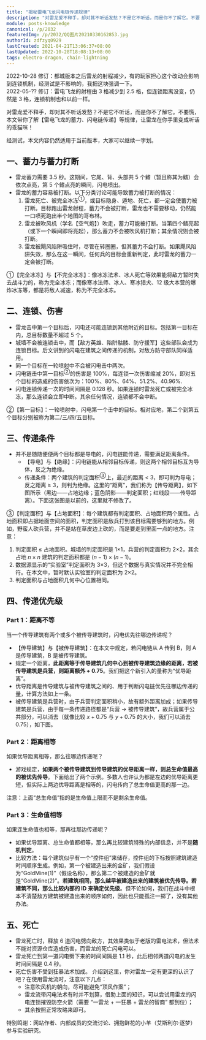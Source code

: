 ```yaml
---
title: "揭秘雷电飞龙闪电链传递规律"
description: "对雷龙爱不释手，却对其不听话发愁？不是它不听话，而是你不了解它。不要慌，本文带你了解【雷电飞龙的蓄力、闪电链传递】等规律，让雷龙在你手里变成听话的乖猫咪！注意：2022 年 5 月更新后雷电飞龙的射程由 3 格减少到 2.5 格，但连锁距离没变，仍然是 3 格，连锁机制也和以前一样。"
module: posts-knowledge
canonical: /p/2032
featuredImg: /p/2032/QQ图片20210330162853.jpg
authorId: zdfzyq0929
lastCreated: 2021-04-21T13:06:37+08:00
lastUpdated: 2022-10-28T18:08:13+08:00
tags: electro-dragon, chain-lightning
---
```


<PostHistory>
2022-10-28 修订：都城版本之后雷龙的射程减少，有的玩家担心这个改动会影响到连锁机制，经测试是不影响的，我把这块强调一下。<br>
2022-05-?? 修订：雷电飞龙的射程由 3 格减少到 2.5 格，但连锁距离没变，仍然是 3 格，连锁机制也和以前一样。
</PostHistory>

对雷龙爱不释手，却对其不听话发愁？不是它不听话，而是你不了解它。不要慌，本文带你了解【雷电飞龙的蓄力、闪电链传递】等规律，让雷龙在你手里变成听话的乖猫咪！

经测试，本文内容仍然适用于当前版本，大家可以继续一字划。

## 一、蓄力与蓄力打断

- 雷龙蓄力需要 3.5 秒。这期间，它尾、背、头部共 5 个鳍（暂且称其为鳍）会依次点亮，第 5 个鳍点亮的瞬间，闪电喷出。
- 雷龙的蓄力容易被打断。以下分类讨论可能导致蓄力被打断的情况：
  1. 雷龙死亡、被完全冰冻<sup>①</sup>，或目标隐身、遁地、死亡，都一定会使蓄力被打断。目标跑出雷龙射程，蓄力不会被打断，雷龙也不需要移动，仍然能一口喷死跑出半个地图的哥布林。
  2. 雷龙被吹风机（学名【空气炮】）吹走，蓄力可能被打断。当第四个鳍亮起（或下一个瞬间即将亮起），那么蓄力不会被吹风机打断；其余情况则会被打断。
  3. 雷龙被飓风陷阱吸住时，尽管在转圈圈，但其蓄力不会打断。如果飓风陷阱失效，那么在这一瞬间，任何兵的目标会重新判定，此时雷龙的蓄力一定会被打断。

①【完全冰冻】与【不完全冰冻】：像冰冻法术、冰人死亡等效果能将敌方暂时失去战斗力的，称为完全冰冻；而像寒冰法师、冰人、寒冰猎犬、12 级大本营的爆炸冰冻等，都是将敌人减速，称为不完全冰冻。

## 二、连锁、伤害

- 雷龙击中第一个目标后，闪电还可能连锁到其他附近的目标。包括第一目标在内，总目标数量不超过 5 个。
- 城墙不会被连锁击中，而【敌方英雄、陷阱骷髅、防守援军】这些部队会成为连锁目标。后文讲到的闪电在建筑之间传递的机制，对敌方防守部队同样适用。
- 同一个目标在一轮喷射中不会被闪电击中两次。
- 闪电链击中第一目标<sup>②</sup>的伤害是 100%，每连锁一次伤害缩减 20%，即对五个目标的造成的伤害依次为：100%、80%、64%、51.2%、40.96%.
- 闪电连锁传递一次的时间间隔是 0.128 秒。如果连锁时雷龙死亡或被完全冰冻，那么连锁会立即中断。其余任何情况，连锁都不会中断。

②【第一目标】：一轮喷射中，闪电第一个击中的目标。相对应地，第二个到第五个目标分别被称为第二/三/四/五目标。

## 三、传递条件

- 并不是随随便便两个目标都是导电的，闪电链能传递，需要满足距离条件。
  - 【导电】与【绝缘】：闪电链能从相邻目标传递，则这两个相邻目标互为导体，反之为绝缘。
  - 传递条件：两个建筑的判定面积<sup>③</sup>上，最近的距离 < 3，即可判为导电；反之距离 ≥ 3，则判为绝缘。这里的“距离”，我们称为【传导距离】，如下图所示（黑边——占地边缘；蓝色阴影——判定面积；红线段——传导距离）。下面这张图是以前的，这里就不修改了。

<Pic src="/p/2032/7NZTHG@NP2BG53GK4UG.jpg" width="1310" height="1334" alt="" />

③【判定面积】与【占地面积】：每个建筑都有判定面积、占地面积两个属性。占地面积即占据地面空间的面积，判定面积是敌兵打到该目标需要够到的地方。例如，野蛮人砍兵营，并不是站在草皮边上砍的，而是要走到里面一点的地方。注意：

1. 判定面积 ≤ 占地面积。城墙的判定面积是 1×1，兵营的判定面积为 2×2，其余占地 $n \times n$ 建筑的判定面积都是 $(n - 1) \times (n - 1)$。
2. 数据源显示的“实验室”判定面积为 3×3，但这个数据与真实情况并不完全相符。在本文中，暂时默认实验室的判定面积为 2×2。
3. 判定面积与占地面积几何中心位置相同。

## 四、传递优先级

### Part 1：距离不等

当一个传导建筑有两个或多个被传导建筑时，闪电优先往哪边传递呢？

- 【传导建筑】与【被传导建筑】：在本文中规定，若闪电链从 A 传到 B，则 A 是传导建筑，B 是被传导建筑。
- 规定一个距离，**此距离等于传导建筑几何中心到被传导建筑边缘的距离，若被传导建筑是兵营，则距离额外 + 0.75**。我们把这个新引入的量称为“优导距离”。
- 优导距离是传导建筑与被传导建筑之间的、用于判断闪电链优先往哪边传递的量，计算方法如上一条。
- 被传导建筑是兵营时，由于兵营判定面积稍小，故有额外距离加成；如果传导建筑是兵营，由于每一条传递路径都是“兵营 → 被传导建筑”，故兵营属于公共部分，可以消去（就像比较 $x + 0.75$ 与 $y + 0.75$ 的大小，我们可以消去 0.75），如下图。

<Pic src="/p/2032/QQ图片20210330162853.jpg" width="1334" height="807" alt="" />

### Part 2：距离相等

如果优导距离相等，那么往哪边传递呢？

- 游戏规定，**如果两个被传导建筑到传导建筑的优导距离一样，则总生命值最高的被优先传导**。下面给出了两个示例。多数人也许认为都是左边的优导距离更短，但实际上两边优导距离是相等的，闪电传向了总生命值更高的那一边。
  
<Pic src="/p/2032/示例1.jpg" width="518" height="494" alt="" maxWidth="400px" />
<Pic src="/p/2032/示例2.jpg" width="650" height="549" alt="" maxWidth="400px" />

注意：上面“总生命值”指的是生命值上限而不是剩余生命值。

### Part 3：生命值相等

如果连生命值也相等，那再往那边传递呢？

- 如果优导距离、总生命值都相等，那么再比较建筑特殊的内部信息，并不是**随机判定**。
- 比较方法：每个建筑似乎有一个“控件组”来储存，控件组的下标按照建筑建造时间顺序生成。例如，第一个被建造出来的金矿，我们假设为“GoldMine(1)”（假设名称），那么第二个被建造的金矿就是“GoldMine(2)”。**若建筑相同，那么越早被建造出来的建筑被优先传导。若建筑不同，那么比较内部的 ID 来确定优先级**。但不论如何，我们在战斗中根本不清楚敌方建筑被建造出来的顺序如何，因此也只能孤注一掷了，没有其他办法。

## 五、死亡

- 雷龙死亡时，释放 6 道闪电劈向敌方，其效果类似于老版的雷电法术，但法术不能对资源仓库造成伤害，而雷龙的死亡闪电可以。
- 雷龙死亡到第一道闪电劈下来的时间间隔是 1.1 秒，此后相邻两道闪电的发生时间间隔是 0.4 秒。
- 死亡伤害不受到狂暴法术加成。
介绍到这里，你对雷龙一定有更深的认识了吧？在使用雷龙流时，注意以下几点：
  - 注意吹风机的朝向，尽可能避免“顶风作案”；
  - 雷龙流带闪电法术有时并不划算，借助上面的知识，可以尝试用雷龙的闪电连锁摧毁防空火箭（需要 “一雷龙 + 一狂暴 + 雷龙的智商” 都到位）；
  - 其余按照正常攻略来即可。

特别鸣谢：网站作者、内部成员的交流讨论、拥抱鲜花的小羊（艾斯利尔·逐梦）参与实验研究。